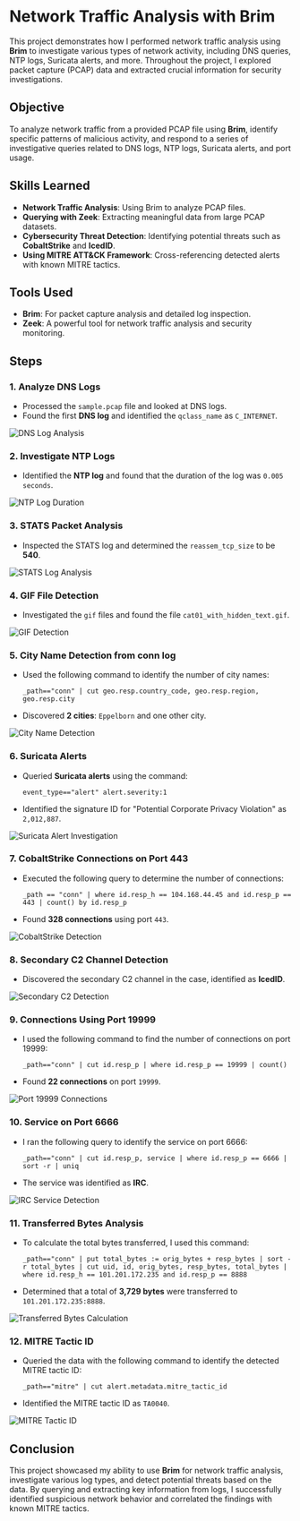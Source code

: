 # Network Traffic Analysis with Brim

This project demonstrates how I performed network traffic analysis using **Brim** to investigate various types of network activity, including DNS queries, NTP logs, Suricata alerts, and more. Throughout the project, I explored packet capture (PCAP) data and extracted crucial information for security investigations.

## Objective

To analyze network traffic from a provided PCAP file using **Brim**, identify specific patterns of malicious activity, and respond to a series of investigative queries related to DNS logs, NTP logs, Suricata alerts, and port usage.

## Skills Learned

- **Network Traffic Analysis**: Using Brim to analyze PCAP files.
- **Querying with Zeek**: Extracting meaningful data from large PCAP datasets.
- **Cybersecurity Threat Detection**: Identifying potential threats such as **CobaltStrike** and **IcedID**.
- **Using MITRE ATT&CK Framework**: Cross-referencing detected alerts with known MITRE tactics.

## Tools Used

- **Brim**: For packet capture analysis and detailed log inspection.
- **Zeek**: A powerful tool for network traffic analysis and security monitoring.

## Steps

### 1. Analyze DNS Logs
   - Processed the `sample.pcap` file and looked at DNS logs.
   - Found the first **DNS log** and identified the `qclass_name` as `C_INTERNET`.

   ![DNS Log Analysis](https://via.placeholder.com/400x200)

### 2. Investigate NTP Logs
   - Identified the **NTP log** and found that the duration of the log was `0.005 seconds`.

   ![NTP Log Duration](https://via.placeholder.com/400x200)

### 3. STATS Packet Analysis
   - Inspected the STATS log and determined the `reassem_tcp_size` to be **540**.

   ![STATS Log Analysis](https://via.placeholder.com/400x200)

### 4. GIF File Detection
   - Investigated the `gif` files and found the file `cat01_with_hidden_text.gif`.

   ![GIF Detection](https://via.placeholder.com/400x200)

### 5. City Name Detection from conn log
   - Used the following command to identify the number of city names:
     ```
     _path=="conn" | cut geo.resp.country_code, geo.resp.region, geo.resp.city
     ```
   - Discovered **2 cities**: `Eppelborn` and one other city.

   ![City Name Detection](https://via.placeholder.com/400x200)

### 6. Suricata Alerts
   - Queried **Suricata alerts** using the command:
     ```
     event_type=="alert" alert.severity:1
     ```
   - Identified the signature ID for "Potential Corporate Privacy Violation" as `2,012,887`.

   ![Suricata Alert Investigation](https://via.placeholder.com/400x200)

### 7. CobaltStrike Connections on Port 443
   - Executed the following query to determine the number of connections:
     ```
     _path == "conn" | where id.resp_h == 104.168.44.45 and id.resp_p == 443 | count() by id.resp_p
     ```
   - Found **328 connections** using port `443`.

   ![CobaltStrike Detection](https://via.placeholder.com/400x200)

### 8. Secondary C2 Channel Detection
   - Discovered the secondary C2 channel in the case, identified as **IcedID**.

   ![Secondary C2 Detection](https://via.placeholder.com/400x200)

### 9. Connections Using Port 19999
   - I used the following command to find the number of connections on port 19999:
     ```
     _path=="conn" | cut id.resp_p | where id.resp_p == 19999 | count()
     ```
   - Found **22 connections** on port `19999`.

   ![Port 19999 Connections](https://via.placeholder.com/400x200)

### 10. Service on Port 6666
   - I ran the following query to identify the service on port 6666:
     ```
     _path=="conn" | cut id.resp_p, service | where id.resp_p == 6666 | sort -r | uniq
     ```
   - The service was identified as **IRC**.

   ![IRC Service Detection](https://via.placeholder.com/400x200)

### 11. Transferred Bytes Analysis
   - To calculate the total bytes transferred, I used this command:
     ```
     _path=="conn" | put total_bytes := orig_bytes + resp_bytes | sort -r total_bytes | cut uid, id, orig_bytes, resp_bytes, total_bytes | where id.resp_h == 101.201.172.235 and id.resp_p == 8888
     ```
   - Determined that a total of **3,729 bytes** were transferred to `101.201.172.235:8888`.

   ![Transferred Bytes Calculation](https://via.placeholder.com/400x200)

### 12. MITRE Tactic ID
   - Queried the data with the following command to identify the detected MITRE tactic ID:
     ```
     _path=="mitre" | cut alert.metadata.mitre_tactic_id
     ```
   - Identified the MITRE tactic ID as `TA0040`.

   ![MITRE Tactic ID](https://via.placeholder.com/400x200)

## Conclusion

This project showcased my ability to use **Brim** for network traffic analysis, investigate various log types, and detect potential threats based on the data. By querying and extracting key information from logs, I successfully identified suspicious network behavior and correlated the findings with known MITRE tactics.
